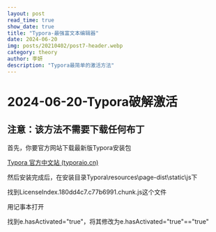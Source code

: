 ```yaml
---
layout: post
read_time: true
show_date: true
title: "Typora-最强富文本编辑器"
date: 2024-06-20
img: posts/20210402/post7-header.webp
category: theory
author: 李妍
description: "Typora最简单的激活方法"
---
```


# 2024-06-20-Typora破解激活

## 注意：该方法不需要下载任何布丁

<p>首先，你要官方网站下载最新版Typora安装包</p>

[Typora 官方中文站 (typoraio.cn)](https://typoraio.cn/)

<p>然后安装完成后，在安装目录Typora\resources\page-dist\static\js下</p>

<p>找到LicenseIndex.180dd4c7.c77b6991.chunk.js这个文件</p>

用记事本打开

<p>找到e.hasActivated="true"，将其修改为e.hasActivated="true"=="true"</p>
